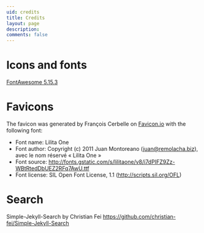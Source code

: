 ```yaml
---
uid: credits
title: Credits
layout: page
description:
comments: false
---
```


# Icons and fonts
[FontAwesome 5.15.3](https://origin.fontawesome.com/)

# Favicons
The favicon was generated by François Cerbelle on [Favicon.io](https://favicon.io/favicon-generator/) with the following font:
- Font name: Lilita One
- Font author: Copyright (c) 2011 Juan Montoreano (juan@remolacha.biz), avec le nom réservé « Lilita One »
- Font source: http://fonts.gstatic.com/s/lilitaone/v8/i7dPIFZ9Zz-WBtRtedDbUEZ2RFq7AwU.ttf
- Font license: SIL Open Font License, 1.1 (http://scripts.sil.org/OFL)

# Search
Simple-Jekyll-Search by Christian Fei
https://github.com/christian-fei/Simple-Jekyll-Search
